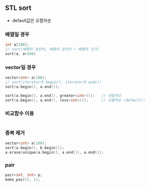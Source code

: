 ## STL sort
* default값은 오름차순

### 배열일 경우
```c++
int a[100];
// sort(배열의 포인터, 배열의 포인터 + 배열의 크기)
sort(a, a+100)
```

### vector일 경우
```c++
vector<int> a(100);
// sort(iterator의 begin(), iterator의 end())
sort(a.begin(), a.end());

sort(a.begin(), a.end(), greater<int>());   // 내림차순
sort(a.begin(), a.end(), less<int>());      // 오름차순 (default);
```

### 비교함수 이용
```

```

### 중복 제거
```c++
vector<int> a(100);
sort(a.begin(), b.begin());
a.erase(unique(a.begin(), a.end()), a.end());
```

### pair
```c++
pair<int, int> p;
make_pair(1, 1);
```